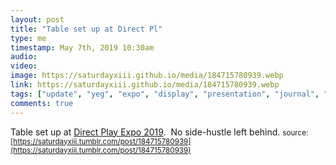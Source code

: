 ```yaml
---
layout: post
title: "Table set up at Direct Pl"
type: me
timestamp: May 7th, 2019 10:30am
audio: 
video: 
image: https://saturdayxiii.github.io/media/184715780939.webp
link: https://saturdayxiii.github.io/media/184715780939.webp
tags: ["update", "yeg", "expo", "display", "presentation", "journal", "showcase"]
comments: true
---
```

Table set up at [Direct Play Expo 2019](https://www.direct-play.com/portfolio/direct-play-expo-spring-2019-2/).  No side-hustle left behind.
<small>source: [https://saturdayxiii.tumblr.com/post/184715780939](https://saturdayxiii.tumblr.com/post/184715780939)</small>
